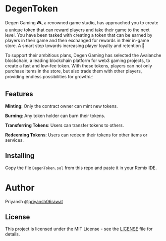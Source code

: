# **DegenToken**
Degen Gaming 🎮, a renowned game studio, has approached you to create a unique token that can reward players and take their game to the next level. You have been tasked with creating a token that can be earned by players in their game and then exchanged for rewards in their in-game store. A smart step towards increasing player loyalty and retention 🧠

To support their ambitious plans, Degen Gaming has selected the Avalanche blockchain, a leading blockchain platform for web3 gaming projects, to create a fast and low-fee token. With these tokens, players can not only purchase items in the store, but also trade them with other players, providing endless possibilities for growth📈

## Features
**Minting**: Only the contract owner can mint new tokens.

**Burning**: Any token holder can burn their tokens.

**Transferring Tokens**: Users can transfer tokens to others.

**Redeeming Tokens**: Users can redeem their tokens for other items or services.
## Installing
Copy the file `DegenToken.sol` from this repo and paste it in your Remix IDE.
# Author
Priyansh [@priyansh06rawat](https://github.com/priyansh06rawat)

## License

This project is licensed under the MIT License - see the [LICENSE](LICENSE) file for details.
